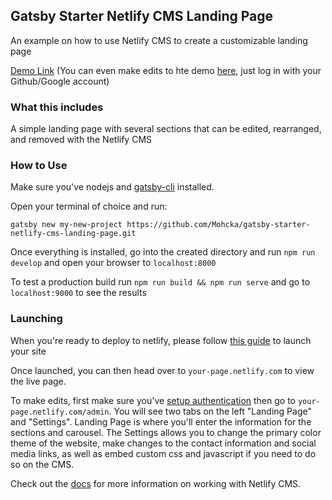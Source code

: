 ## Gatsby Starter Netlify CMS Landing Page

An example on how to use Netlify CMS to create a customizable landing page

[Demo Link](https://gatsby-starter-netlify-cms-landing-page.netlify.com/) (You can even make edits to hte demo [here](https://gatsby-starter-netlify-cms-landing-page.netlify.com/admin), just log in with your Github/Google account)

### What this includes
A simple landing page with several sections that can be edited, rearranged, and removed with the Netlify CMS

### How to Use
Make sure you've nodejs and [gatsby-cli](https://www.gatsbyjs.org/docs/gatsby-cli/) installed.

Open your terminal of choice and run:

```gatsby new my-new-project https://github.com/Mohcka/gatsby-starter-netlify-cms-landing-page.git```

Once everything is installed, go into the created directory and run `npm run develop` and open your browser to `localhost:8000`

To test a production build run `npm run build && npm run serve` and go to `localhost:9000` to see the results

### Launching

When you're ready to deploy to netlify, please follow [this guide](https://www.gatsbyjs.org/docs/deploying-to-netlify/) to launch your site 

Once launched, you can then head over to `your-page.netlify.com` to view the live page.  

To make edits, first make sure you've [setup authentication](https://www.netlifycms.org/docs/add-to-your-site/#setup-on-netlify) then go to `your-page.netlify.com/admin`.  You will see two tabs on the left "Landing Page" and "Settings".  Landing Page is where you'll enter the information for the sections and carousel.  The Settings allows you to change the primary color theme of the website, make changes to the contact information and social media links, as well as embed custom css and javascript if you need to do so on the CMS.  

Check out the [docs](https://www.netlifycms.org/docs/intro/) for more information on working with Netlify CMS.